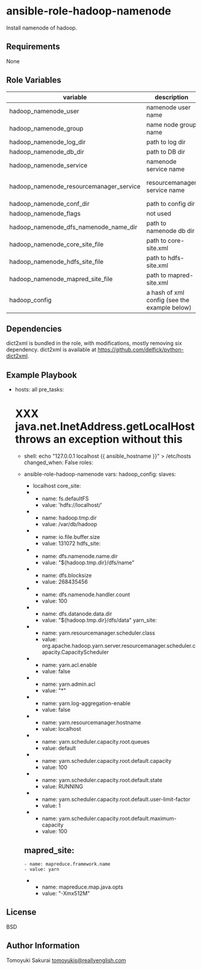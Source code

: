 ansible-role-hadoop-namenode
============================

Install namenode of hadoop.

Requirements
------------

None

Role Variables
--------------

| variable | description | default |
|----------|-------------|---------|
| hadoop\_namenode\_user | namenode user name | "{{ \_\_hadoop\_namenode\_user }}" |
| hadoop\_namenode\_group | name node group name | "{{ \_\_hadoop\_namenode\_group }}" |
| hadoop\_namenode\_log\_dir | path to log dir | /var/log/hadoop |
| hadoop\_namenode\_db\_dir | path to DB dir | "{{ \_\_hadoop\_namenode\_db\_dir }}" |
| hadoop\_namenode\_service | namenode service name | "{{ \_\_hadoop\_namenode\_service }}" |
| hadoop\_namenode\_resourcemanager\_service | resourcemanager service name | "{{ \_\_hadoop\_namenode\_resourcemanager\_service }}" |
| hadoop\_namenode\_conf\_dir | path to config dir | "{{ \_\_hadoop\_namenode\_conf\_dir }}" |
| hadoop\_namenode\_flags | not used | "" |
| hadoop\_namenode\_dfs\_namenode\_name\_dir | path to namenode db dir  | "{{ hadoop\_namenode\_db\_dir }}/dfs/name" |
| hadoop\_namenode\_core\_site\_file | path to core-site.xml | "{{ hadoop\_namenode\_conf\_dir }}/core-site.xml" |
| hadoop\_namenode\_hdfs\_site\_file | path to hdfs-site.xml | "{{ hadoop\_namenode\_conf\_dir }}/hdfs-site.xml" |
| hadoop\_namenode\_mapred\_site\_file | path to mapred-site.xml | "{{ hadoop\_namenode\_conf\_dir }}/mapred-site.xml" |
| hadoop\_config | a hash of xml config (see the example below) | {} |


Dependencies
------------

dict2xml is bundled in the role, with modifications, mostly removing six dependency. dict2xml is available at https://github.com/delfick/python-dict2xml.

Example Playbook
----------------

  - hosts: all
    pre_tasks:
      # XXX java.net.InetAddress.getLocalHost throws an exception without this
      - shell: echo "127.0.0.1 localhost {{ ansible_hostname }}" > /etc/hosts
        changed_when: False
    roles:
      - ansible-role-hadoop-namenode
    vars:
      hadoop_config:
        slaves:
          - localhost
        core_site:
          - 
            - name: fs.defaultFS
            - value: 'hdfs://localhost/'
          -
            - name: hadoop.tmp.dir
            - value: /var/db/hadoop
          -
            - name: io.file.buffer.size
            - value: 131072
        hdfs_site:
          -
            - name: dfs.namenode.name.dir
            - value: "${hadoop.tmp.dir}/dfs/name"
          - 
            - name: dfs.blocksize
            - value: 268435456
          -
            - name: dfs.namenode.handler.count 
            - value: 100
          -
            - name: dfs.datanode.data.dir
            - value: "${hadoop.tmp.dir}/dfs/data"
        yarn_site:
          -
            - name: yarn.resourcemanager.scheduler.class
            - value: org.apache.hadoop.yarn.server.resourcemanager.scheduler.capacity.CapacityScheduler
          -
            - name: yarn.acl.enable
            - value: false
          -
            - name: yarn.admin.acl
            - value: "*"
          -
            - name: yarn.log-aggregation-enable
            - value: false
          -
            - name: yarn.resourcemanager.hostname
            - value: localhost
          -
            - name: yarn.scheduler.capacity.root.queues
            - value: default
          -
            - name: yarn.scheduler.capacity.root.default.capacity
            - value: 100
          -
            - name: yarn.scheduler.capacity.root.default.state
            - value: RUNNING
          -
            - name: yarn.scheduler.capacity.root.default.user-limit-factor
            - value: 1
          -
            - name: yarn.scheduler.capacity.root.default.maximum-capacity
            - value: 100

        mapred_site:
          -
            - name: mapreduce.framework.name
            - value: yarn
          -
            - name: mapreduce.map.java.opts
            - value: "-Xmx512M"

License
-------

BSD

Author Information
------------------

Tomoyuki Sakurai <tomoyukis@reallyenglish.com>
